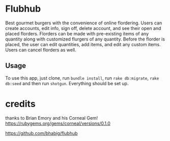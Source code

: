 # Flubhub

Best gourmet burgers with the convenience of online flordering. Users can create accounts, edit info, sign off, delete account, and see their open and placed florders. Florders can be made with pre-existing items of any quantity along with customized flurgers of any quantity. Before the florder is placed, the user can edit quantities, add items, and edit any custom items. Users can cancel florders as well.

## Usage

To use this app, just clone, run `bundle install`, run `rake db:migrate`, `rake db:seed` and then run `shotgun`.
Everything should be set up.

# credits

thanks to Brian Emory and his Corneal Gem! https://rubygems.org/gems/corneal/versions/0.1.0

https://github.com/bhabig/flubhub
